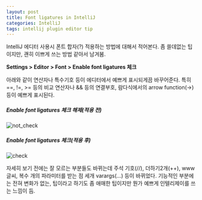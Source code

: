 ```yaml
---
layout: post
title: Font ligatures in IntelliJ
categories: IntelliJ
tags: intellij plugin editor tip
---
```


IntelliJ 에디터 사용시 폰트 합자(?) 적용하는 방법에 대해서 적어본다. 좀 쓸데없는 팁이지만, 괜히 이쁘게 쓰는 방법 같아서 남겨봄.

**Settings > Editor > Font > Enable font ligatures 체크**

아래와 같이 연산자나 특수기호 등이 에디터에서 예쁘게 표시되게끔 바꾸어준다. 특히 ==, !=, >= 등의 비교 연산자나 && 등의 연결부호, 람다식에서의 arrow function(->) 등이 예쁘게 표시된다.

##### Enable font ligatures 체크 해제(적용 전)
![not_check](https://user-images.githubusercontent.com/21053518/39746583-b0e58d50-52e5-11e8-888a-8c43dfe34871.PNG)

##### Enable font ligatures 체크(적용 후)
![check](https://user-images.githubusercontent.com/21053518/39746586-b17f6dc6-52e5-11e8-82ed-946fb2fb623b.PNG)

자세히 보기 전에는 잘 모르는 부분들도 바뀌는데 주석 기호(//), 더하기2개(++), www 글씨, 복수 개의 파라미터를 받는 점 세개 varargs(...) 등이 바뀌었다. 기능적인 부분에는 전혀 변화가 없는, 팁이라고 하기도 좀 애매한 팁이지만 뭔가 예쁘게 인텔리제이를 쓰는 느낌이 듬.
